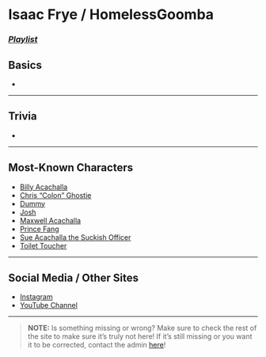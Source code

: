 # Isaac Frye / HomelessGoomba
### [*Playlist*](https://www.youtube.com/playlist?list=PLwljWXtmIKiT2CiL3mPL0IJQEaUG2MZ_f)

## Basics
- 

----

## Trivia
- 

----

## Most-Known Characters
- [Billy Acachalla]()
- [Chris “Colon” Ghostie]()
- [Dummy]()
- [Josh]()
- [Maxwell Acachalla]()
- [Prince Fang]()
- [Sue Acachalla the Suckish Officer]()
- [Toilet Toucher]()

----

## Social Media / Other Sites
- [Instagram](https://instagram.com/homelessgoombashelter?igshid=1njt88hj687g5)
- [YouTube Channel]()

----

> **NOTE:** Is something missing or wrong? Make sure to check the rest of the site to make sure it’s truly not here! If it’s still missing or you want it to be corrected, contact the admin [here](.chapter_2.html)!